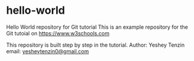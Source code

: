 # hello-world
Hello World repository for Git tutorial
This is an example repository for the Git tutoial on https://www.w3schools.com

This repository is built step by step in the tutorial.
Author: Yeshey Tenzin 
email: yesheytenzin0@gmail.com
